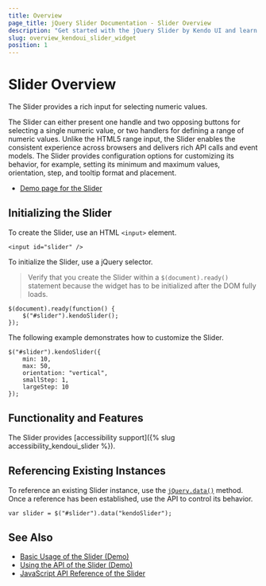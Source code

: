 ```yaml
---
title: Overview
page_title: jQuery Slider Documentation - Slider Overview
description: "Get started with the jQuery Slider by Kendo UI and learn how to create, initialize, and enable the widget."
slug: overview_kendoui_slider_widget
position: 1
---
```


# Slider Overview

The Slider provides a rich input for selecting numeric values.

The Slider can either present one handle and two opposing buttons for selecting a single numeric value, or two handlers for defining a range of numeric values. Unlike the HTML5 range input, the Slider enables the consistent experience across browsers and delivers rich API calls and event models. The Slider provides configuration options for customizing its behavior, for example, setting its minimum and maximum values, orientation, step, and tooltip format and placement.

* [Demo page for the Slider](https://demos.telerik.com/kendo-ui/slider)

## Initializing the Slider

To create the Slider, use an HTML `<input>` element.

    <input id="slider" />

To initialize the Slider, use a jQuery selector.

> Verify that you create the Slider within a `$(document).ready()` statement because the widget has to be initialized after the DOM fully loads.

    $(document).ready(function() {
        $("#slider").kendoSlider();
    });

The following example demonstrates how to customize the Slider.

    $("#slider").kendoSlider({
        min: 10,
        max: 50,
        orientation: "vertical",
        smallStep: 1,
        largeStep: 10
    });

## Functionality and Features

The Slider provides [accessibility support]({% slug accessibility_kendoui_slider %}).

## Referencing Existing Instances

To reference an existing Slider instance, use the [`jQuery.data()`](https://api.jquery.com/jQuery.data/) method. Once a reference has been established, use the API to control its behavior.

    var slider = $("#slider").data("kendoSlider");

## See Also

* [Basic Usage of the Slider (Demo)](https://demos.telerik.com/kendo-ui/slider/index)
* [Using the API of the Slider (Demo)](https://demos.telerik.com/kendo-ui/slider/api)
* [JavaScript API Reference of the Slider](/api/javascript/ui/slider)
